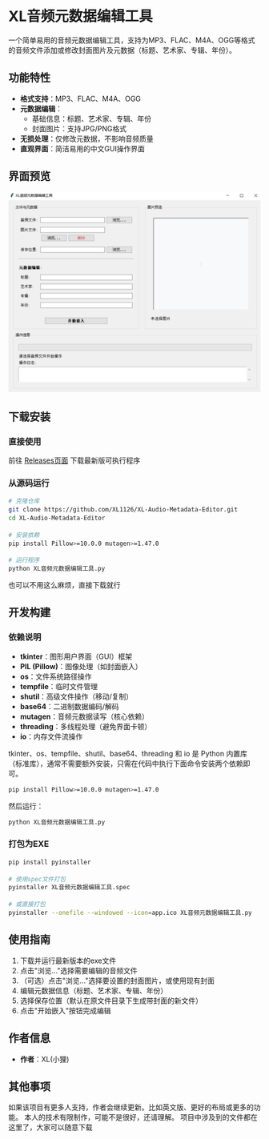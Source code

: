# XL音频元数据编辑工具

一个简单易用的音频元数据编辑工具，支持为MP3、FLAC、M4A、OGG等格式的音频文件添加或修改封面图片及元数据（标题、艺术家、专辑、年份）。

## 功能特性

- **格式支持**：MP3、FLAC、M4A、OGG
- **元数据编辑**：
  - 基础信息：标题、艺术家、专辑、年份
  - 封面图片：支持JPG/PNG格式
- **无损处理**：仅修改元数据，不影响音频质量
- **直观界面**：简洁易用的中文GUI操作界面

##  界面预览

![程序界面截图](https://github.com/XL1126/XL-Audio-Metadata-Editor/blob/main/build/XL%20audio%20metadata%20editing%20tool/image.png)


##  下载安装

### 直接使用
前往 [Releases页面](https://github.com/XL1126/XL-Audio-Metadata-Editor/releases) 下载最新版可执行程序

### 从源码运行
```bash
# 克隆仓库
git clone https://github.com/XL1126/XL-Audio-Metadata-Editor.git
cd XL-Audio-Metadata-Editor

# 安装依赖
pip install Pillow>=10.0.0 mutagen>=1.47.0

# 运行程序
python XL音频元数据编辑工具.py
```
也可以不用这么麻烦，直接下载就行

##  开发构建

### 依赖说明
- **tkinter**：图形用户界面（GUI）框架  
- **PIL (Pillow)**：图像处理（如封面嵌入）  
- **os**：文件系统路径操作  
- **tempfile**：临时文件管理  
- **shutil**：高级文件操作（移动/复制）  
- **base64**：二进制数据编码/解码  
- **mutagen**：音频元数据读写（核心依赖）  
- **threading**：多线程处理（避免界面卡顿）  
- **io**：内存文件流操作  

tkinter、os、tempfile、shutil、base64、threading 和 io 是 Python 内置库（标准库），通常不需要额外安装，只需在代码中执行下面命令安装两个依赖即可。  
```bash
pip install Pillow>=10.0.0 mutagen>=1.47.0
```

然后运行：

```bash
python XL音频元数据编辑工具.py
```

### 打包为EXE
```bash
pip install pyinstaller

# 使用spec文件打包
pyinstaller XL音频元数据编辑工具.spec

# 或直接打包
pyinstaller --onefile --windowed --icon=app.ico XL音频元数据编辑工具.py
```

##  使用指南

1. 下载并运行最新版本的exe文件
2. 点击"浏览..."选择需要编辑的音频文件
3. （可选）点击"浏览..."选择要设置的封面图片，或使用现有封面
4. 编辑元数据信息（标题、艺术家、专辑、年份）
5. 选择保存位置（默认在原文件目录下生成带封面的新文件）
6. 点击"开始嵌入"按钮完成编辑

##  作者信息
- **作者**：XL(小狸)

##  其他事项
如果该项目有更多人支持，作者会继续更新。比如英文版、更好的布局或更多的功能。
本人的技术有限制作，可能不是很好，还请理解。
项目中涉及到的文件都在这里了，大家可以随意下载
